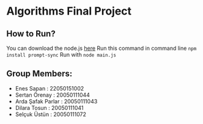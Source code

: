 # Algorithms Final Project

## How to Run?
  You can download the node.js [here](https://nodejs.org/en/download/)
  Run this command in command line `npm install prompt-sync`
  Run with `node main.js`

## Group Members:
- Enes Sapan        : 22050151002
- Sertan Örenay     : 20050111044
- Arda Şafak Parlar : 20050111043
- Dilara Tosun      : 20050111041
- Selçuk Üstün      : 20050111072